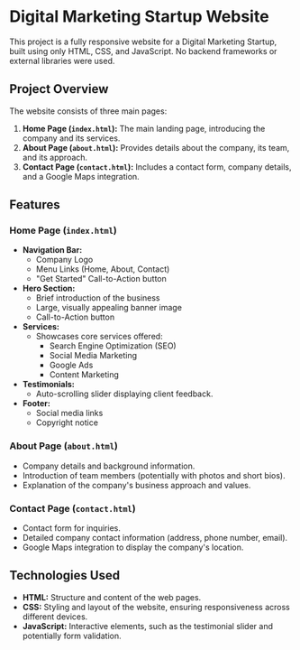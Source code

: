 # Digital Marketing Startup Website

This project is a fully responsive website for a Digital Marketing Startup, built using only HTML, CSS, and JavaScript.  No backend frameworks or external libraries were used.

## Project Overview

The website consists of three main pages:

1. **Home Page (`index.html`):**  The main landing page, introducing the company and its services.
2. **About Page (`about.html`):** Provides details about the company, its team, and its approach.
3. **Contact Page (`contact.html`):**  Includes a contact form, company details, and a Google Maps integration.

## Features

### Home Page (`index.html`)

*   **Navigation Bar:**
    *   Company Logo
    *   Menu Links (Home, About, Contact)
    *   "Get Started" Call-to-Action button
*   **Hero Section:**
    *   Brief introduction of the business
    *   Large, visually appealing banner image
    *   Call-to-Action button
*   **Services:**
    *   Showcases core services offered:
        *   Search Engine Optimization (SEO)
        *   Social Media Marketing
        *   Google Ads
        *   Content Marketing
*   **Testimonials:**
    *   Auto-scrolling slider displaying client feedback.
*   **Footer:**
    *   Social media links
    *   Copyright notice

### About Page (`about.html`)

*   Company details and background information.
*   Introduction of team members (potentially with photos and short bios).
*   Explanation of the company's business approach and values.

### Contact Page (`contact.html`)

*   Contact form for inquiries.
*   Detailed company contact information (address, phone number, email).
*   Google Maps integration to display the company's location.

## Technologies Used

*   **HTML:**  Structure and content of the web pages.
*   **CSS:** Styling and layout of the website, ensuring responsiveness across different devices.
*   **JavaScript:**  Interactive elements, such as the testimonial slider and potentially form validation.
